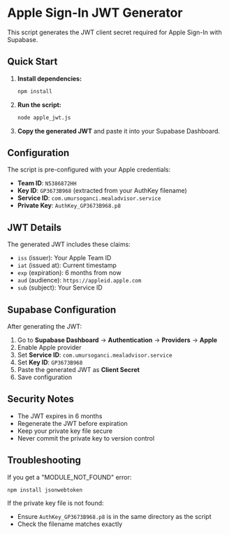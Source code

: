 # Apple Sign-In JWT Generator

This script generates the JWT client secret required for Apple Sign-In with Supabase.

## Quick Start

1. **Install dependencies:**
   ```bash
   npm install
   ```

2. **Run the script:**
   ```bash
   node apple_jwt.js
   ```

3. **Copy the generated JWT** and paste it into your Supabase Dashboard.

## Configuration

The script is pre-configured with your Apple credentials:

- **Team ID**: `N5386872HH`
- **Key ID**: `GP3673B968` (extracted from your AuthKey filename)
- **Service ID**: `com.umursoganci.mealadvisor.service`
- **Private Key**: `AuthKey_GP3673B968.p8`

## JWT Details

The generated JWT includes these claims:
- `iss` (issuer): Your Apple Team ID
- `iat` (issued at): Current timestamp
- `exp` (expiration): 6 months from now
- `aud` (audience): `https://appleid.apple.com`
- `sub` (subject): Your Service ID

## Supabase Configuration

After generating the JWT:

1. Go to **Supabase Dashboard** → **Authentication** → **Providers** → **Apple**
2. Enable Apple provider
3. Set **Service ID**: `com.umursoganci.mealadvisor.service`
4. Set **Key ID**: `GP3673B968`
5. Paste the generated JWT as **Client Secret**
6. Save configuration

## Security Notes

- The JWT expires in 6 months
- Regenerate the JWT before expiration
- Keep your private key file secure
- Never commit the private key to version control

## Troubleshooting

If you get a "MODULE_NOT_FOUND" error:
```bash
npm install jsonwebtoken
```

If the private key file is not found:
- Ensure `AuthKey_GP3673B968.p8` is in the same directory as the script
- Check the filename matches exactly

